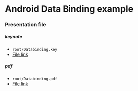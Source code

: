 # Android Data Binding example #

### Presentation file ###

##### keynote #####

* `root/Databinding.key`
* [File link](https://github.com/croute/DataBindingExample/blob/master/Databinding.key?raw=true)

##### pdf #####

* `root/Databinding.pdf`
* [File link](https://github.com/croute/DataBindingExample/blob/master/Databinding.pdf)
